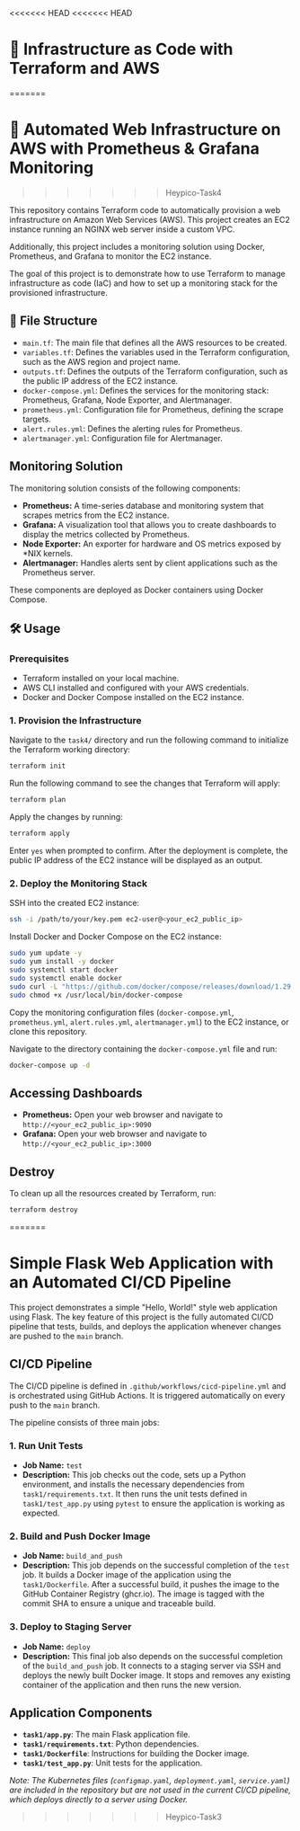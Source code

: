 <<<<<<< HEAD
<<<<<<< HEAD
# 🚀 Infrastructure as Code with Terraform and AWS
=======
# 🚀 Automated Web Infrastructure on AWS with Prometheus & Grafana Monitoring
>>>>>>> Heypico-Task4

This repository contains Terraform code to automatically provision a web infrastructure on Amazon Web Services (AWS). This project creates an EC2 instance running an NGINX web server inside a custom VPC.

Additionally, this project includes a monitoring solution using Docker, Prometheus, and Grafana to monitor the EC2 instance.

The goal of this project is to demonstrate how to use Terraform to manage infrastructure as code (IaC) and how to set up a monitoring stack for the provisioned infrastructure.

## 📂 File Structure

- `main.tf`: The main file that defines all the AWS resources to be created.
- `variables.tf`: Defines the variables used in the Terraform configuration, such as the AWS region and project name.
- `outputs.tf`: Defines the outputs of the Terraform configuration, such as the public IP address of the EC2 instance.
- `docker-compose.yml`: Defines the services for the monitoring stack: Prometheus, Grafana, Node Exporter, and Alertmanager.
- `prometheus.yml`: Configuration file for Prometheus, defining the scrape targets.
- `alert.rules.yml`: Defines the alerting rules for Prometheus.
- `alertmanager.yml`: Configuration file for Alertmanager.

## Monitoring Solution

The monitoring solution consists of the following components:

- **Prometheus:** A time-series database and monitoring system that scrapes metrics from the EC2 instance.
- **Grafana:** A visualization tool that allows you to create dashboards to display the metrics collected by Prometheus.
- **Node Exporter:** An exporter for hardware and OS metrics exposed by *NIX kernels.
- **Alertmanager:** Handles alerts sent by client applications such as the Prometheus server.

These components are deployed as Docker containers using Docker Compose.

## 🛠️ Usage

### Prerequisites

- Terraform installed on your local machine.
- AWS CLI installed and configured with your AWS credentials.
- Docker and Docker Compose installed on the EC2 instance.

### 1. Provision the Infrastructure

Navigate to the `task4/` directory and run the following command to initialize the Terraform working directory:
```sh
terraform init
```

Run the following command to see the changes that Terraform will apply:
```sh
terraform plan
```

Apply the changes by running:
```sh
terraform apply
```
Enter `yes` when prompted to confirm. After the deployment is complete, the public IP address of the EC2 instance will be displayed as an output.

### 2. Deploy the Monitoring Stack

SSH into the created EC2 instance:
```sh
ssh -i /path/to/your/key.pem ec2-user@<your_ec2_public_ip>
```

Install Docker and Docker Compose on the EC2 instance:
```sh
sudo yum update -y
sudo yum install -y docker
sudo systemctl start docker
sudo systemctl enable docker
sudo curl -L "https://github.com/docker/compose/releases/download/1.29.2/docker-compose-$(uname -s)-$(uname -m)" -o /usr/local/bin/docker-compose
sudo chmod +x /usr/local/bin/docker-compose
```

Copy the monitoring configuration files (`docker-compose.yml`, `prometheus.yml`, `alert.rules.yml`, `alertmanager.yml`) to the EC2 instance, or clone this repository.

Navigate to the directory containing the `docker-compose.yml` file and run:
```sh
docker-compose up -d
```

## Accessing Dashboards

- **Prometheus:** Open your web browser and navigate to `http://<your_ec2_public_ip>:9090`
- **Grafana:** Open your web browser and navigate to `http://<your_ec2_public_ip>:3000`

## Destroy

To clean up all the resources created by Terraform, run:
```sh
terraform destroy
```
=======
# Simple Flask Web Application with an Automated CI/CD Pipeline

This project demonstrates a simple "Hello, World!" style web application using Flask. The key feature of this project is the fully automated CI/CD pipeline that tests, builds, and deploys the application whenever changes are pushed to the `main` branch.

## CI/CD Pipeline

The CI/CD pipeline is defined in `.github/workflows/cicd-pipeline.yml` and is orchestrated using GitHub Actions. It is triggered automatically on every push to the `main` branch.

The pipeline consists of three main jobs:

### 1. Run Unit Tests

*   **Job Name:** `test`
*   **Description:** This job checks out the code, sets up a Python environment, and installs the necessary dependencies from `task1/requirements.txt`. It then runs the unit tests defined in `task1/test_app.py` using `pytest` to ensure the application is working as expected.

### 2. Build and Push Docker Image

*   **Job Name:** `build_and_push`
*   **Description:** This job depends on the successful completion of the `test` job. It builds a Docker image of the application using the `task1/Dockerfile`. After a successful build, it pushes the image to the GitHub Container Registry (ghcr.io). The image is tagged with the commit SHA to ensure a unique and traceable build.

### 3. Deploy to Staging Server

*   **Job Name:** `deploy`
*   **Description:** This final job also depends on the successful completion of the `build_and_push` job. It connects to a staging server via SSH and deploys the newly built Docker image. It stops and removes any existing container of the application and then runs the new version.

## Application Components

*   **`task1/app.py`**: The main Flask application file.
*   **`task1/requirements.txt`**: Python dependencies.
*   **`task1/Dockerfile`**: Instructions for building the Docker image.
*   **`task1/test_app.py`**: Unit tests for the application.

*Note: The Kubernetes files (`configmap.yaml`, `deployment.yaml`, `service.yaml`) are included in the repository but are not used in the current CI/CD pipeline, which deploys directly to a server using Docker.*
>>>>>>> Heypico-Task3
